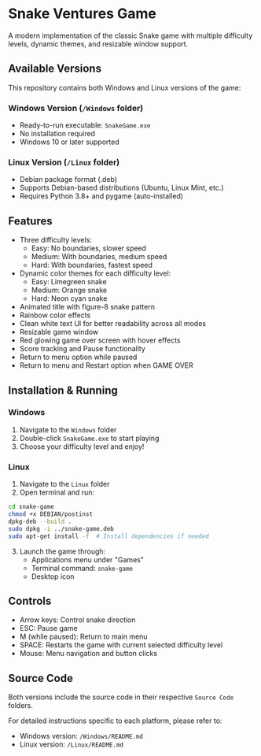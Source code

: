 # Snake Ventures Game

A modern implementation of the classic Snake game with multiple difficulty levels, dynamic themes, and resizable window support.

## Available Versions

This repository contains both Windows and Linux versions of the game:

### Windows Version (`/Windows` folder)
- Ready-to-run executable: `SnakeGame.exe`
- No installation required
- Windows 10 or later supported

### Linux Version (`/Linux` folder)
- Debian package format (.deb)
- Supports Debian-based distributions (Ubuntu, Linux Mint, etc.)
- Requires Python 3.8+ and pygame (auto-installed)

## Features
- Three difficulty levels:
  - Easy: No boundaries, slower speed
  - Medium: With boundaries, medium speed
  - Hard: With boundaries, fastest speed
- Dynamic color themes for each difficulty level:
  - Easy: Limegreen snake
  - Medium: Orange snake
  - Hard: Neon cyan snake
- Animated title with figure-8 snake pattern
- Rainbow color effects
- Clean white text UI for better readability across all modes
- Resizable game window
- Red glowing game over screen with hover effects
- Score tracking and Pause functionality
- Return to menu option while paused
- Return to menu and Restart option when GAME OVER

## Installation & Running

### Windows
1. Navigate to the `Windows` folder
2. Double-click `SnakeGame.exe` to start playing
3. Choose your difficulty level and enjoy!

### Linux
1. Navigate to the `Linux` folder
2. Open terminal and run:
```bash
cd snake-game
chmod +x DEBIAN/postinst
dpkg-deb --build .
sudo dpkg -i ../snake-game.deb
sudo apt-get install -f  # Install dependencies if needed
```
3. Launch the game through:
   - Applications menu under "Games"
   - Terminal command: `snake-game`
   - Desktop icon

## Controls
- Arrow keys: Control snake direction
- ESC: Pause game
- M (while paused): Return to main menu
- SPACE: Restarts the game with current selected difficulty level
- Mouse: Menu navigation and button clicks

## Source Code
Both versions include the source code in their respective `Source Code` folders.

For detailed instructions specific to each platform, please refer to:
- Windows version: `/Windows/README.md`
- Linux version: `/Linux/README.md` 